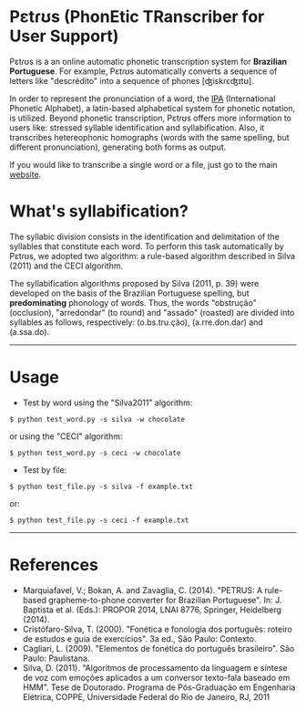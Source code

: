 Pɛtɾʊs (PhonEtic TRanscriber for User Support)
=========================

Pɛtɾʊs is a an online automatic phonetic transcription system for **Brazilian Portuguese**. For example, Pɛtɾʊs
automatically converts a sequence of letters like "descrédito" into a sequence of phones [ʤiskɾɛʤɪtʊ].

In order to represent the pronunciation of a word, the [IPA](https://en.wikipedia.org/wiki/International_Phonetic_Alphabet)
(International Phonetic Alphabet), a latin-based alphabetical system for phonetic notation, is utilized.
Beyond phonetic transcription, Pɛtɾʊs offers more information to users like: stressed syllable identification and
syllabification. Also, it transcribes hetereophonic homographs (words with the same spelling, but different
pronunciation), generating both forms as output.

If you would like to transcribe a single word or a file, just go to the main [website](http://54.232.255.128/).


What's syllabification?
=====
The syllabic division consists in the identification and delimitation of the syllables that constitute each word.
To perform this task automatically by Pɛtɾʊs, we adopted two algorithm: a rule-based algorithm described in Silva (2011)
and the CECI algorithm.

The syllabification algorithms proposed by Silva (2011, p. 39) were developed on the basis of the Brazilian Portuguese
spelling, but **predominating** phonology of words. Thus, the words "obstrução" (occlusion), "arredondar" (to round) and
"assado" (roasted) are divided into syllables as follows, respectively: (o.bs.tru.ção), (a.rre.don.dar) and (a.ssa.do).


***
Usage
=====

* Test by word using the "Silva2011" algorithm:

```
$ python test_word.py -s silva -w chocolate
```

or using the "CECI" algorithm:

```
$ python test_word.py -s ceci -w chocolate
```



* Test by file:

```
$ python test_file.py -s silva -f example.txt
```

or:

```
$ python test_file.py -s ceci -f example.txt
```


***
References
=========

* Marquiafavel, V.; Bokan, A. and Zavaglia, C. (2014). "PETRUS: A rule-based grapheme-to-phone converter for Brazilian Portuguese". In: J. Baptista et al. (Eds.): PROPOR 2014, LNAI 8776, Springer, Heidelberg (2014).
* Cristófaro-Silva, T. (2000). "Fonética e fonologia dos português: roteiro de estudos e guia de exercícios". 3a ed., São Paulo: Contexto.
* Cagliari, L. (2009). "Elementos de fonética do português brasileiro". São Paulo: Paulistana.
* Silva, D. (2011). "Algoritmos de processamento da linguagem e síntese de voz com emoções aplicados a um conversor texto-fala baseado em HMM". Tese de Doutorado. Programa de Pós-Graduação em Engenharia Elétrica, COPPE, Universidade Federal do Rio de Janeiro, RJ, 2011
